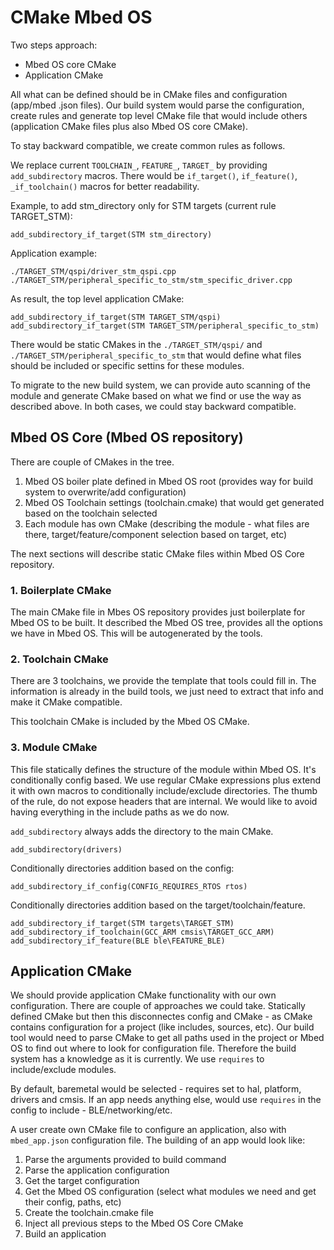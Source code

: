 # CMake Mbed OS

Two steps approach:

- Mbed OS core CMake
- Application CMake

All what can be defined should be in CMake files and configuration (app/mbed .json files). Our build system would parse the configuration, create rules and generate top level CMake file that would include others (application CMake files plus also Mbed OS core CMake).

To stay backward compatible, we create common rules as follows.

We replace current `TOOLCHAIN_`, `FEATURE_`, `TARGET_` by providing `add_subdirectory` macros. There would be `if_target()`, `if_feature()`, `_if_toolchain()` macros for better readability. 

Example, to add stm_directory only for STM targets (current rule TARGET_STM):

```
add_subdirectory_if_target(STM stm_directory)

```

Application example:

```
./TARGET_STM/qspi/driver_stm_qspi.cpp
./TARGET_STM/peripheral_specific_to_stm/stm_specific_driver.cpp
```

As result, the top level application CMake:

```
add_subdirectory_if_target(STM TARGET_STM/qspi)
add_subdirectory_if_target(STM TARGET_STM/peripheral_specific_to_stm)

```

There would be static CMakes in the `./TARGET_STM/qspi/` and `./TARGET_STM/peripheral_specific_to_stm` that would define what files should be included or specific settins for these modules.

To migrate to the new build system, we can provide auto scanning of the module and generate CMake based on what we find or use the way as described above. In both cases, we could stay backward compatible.

## Mbed OS Core (Mbed OS repository)

There are couple of CMakes in the tree.

1. Mbed OS boiler plate defined in Mbed OS root (provides way for build system to overwrite/add configuration)
2. Mbed OS Toolchain settings (toolchain.cmake) that would get generated based on the toolchain selected
3. Each module has own CMake (describing the module - what files are there, target/feature/component selection based on target, etc)

The next sections will describe static CMake files within Mbed OS Core repository.

### 1. Boilerplate CMake

The main CMake file in Mbes OS repository provides just boilerplate for Mbed OS to be built. It described the Mbed OS tree, provides all the options we have in Mbed OS. This will be autogenerated by the tools.

### 2. Toolchain CMake

There are 3 toolchains, we provide the template that tools could fill in. The information is already in the build tools, we just need to extract that info and make it CMake compatible.

This toolchain CMake is included by the Mbed OS CMake.

### 3. Module CMake

This file statically defines the structure of the module within Mbed OS. It's conditionally config based. We use regular CMake expressions plus extend it with own macros to conditionally include/exclude directories. The thumb of the rule, do not expose headers that are internal. We would like to avoid having everything in the include paths as we do now.


`add_subdirectory` always adds the directory to the main CMake. 

```
add_subdirectory(drivers)
```

Conditionally directories addition based on the config:

```
add_subdirectory_if_config(CONFIG_REQUIRES_RTOS rtos)
```

Conditionally directories addition based on the target/toolchain/feature.


```
add_subdirectory_if_target(STM targets\TARGET_STM)
add_subdirectory_if_toolchain(GCC_ARM cmsis\TARGET_GCC_ARM)
add_subdirectory_if_feature(BLE ble\FEATURE_BLE)
```


## Application CMake

We should provide application CMake functionality with  our own configuration. There are couple of approaches we could take. Statically defined CMake but then this disconnectes config and CMake - as CMake contains configuration for a project (like includes, sources, etc). Our build tool would need to parse CMake to get all paths used in the project or Mbed OS to find out where to look for configuration file. Therefore the build system has a knowledge as it is currently. We use `requires` to include/exclude modules.

By default, baremetal would be selected - requires set to hal, platform, drivers and cmsis. If an app needs anything else, would use `requires` in the config to include - BLE/networking/etc.

A user create own CMake file to configure an application, also with `mbed_app.json` configuration file. The building of an app would look like:

1. Parse the arguments provided to build command
2. Parse the application configuration
3. Get the target configuration
4. Get the Mbed OS configuration (select what modules we need and get their config, paths, etc)
5. Create the toolchain.cmake file
6. Inject all previous steps to the Mbed OS Core CMake
7. Build an application

